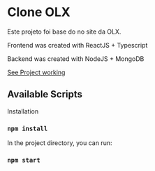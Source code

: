 # Clone OLX

Este projeto foi base do no site da OLX.

Frontend was created with ReactJS + Typescript

Backend was created with NodeJS + MongoDB

[See Project working](http://olx.dcdev.site)


## Available Scripts

Installation

### `npm install`

In the project directory, you can run:

### `npm start`
